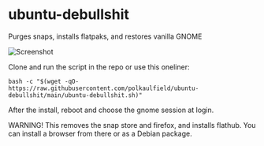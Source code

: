 # ubuntu-debullshit
Purges snaps, installs flatpaks, and restores vanilla GNOME

![Screenshot](https://raw.githubusercontent.com/polkaulfield/ubuntu-debullshit/main/screenshot.png)

Clone and run the script in the repo or use this oneliner: 

`bash -c "$(wget -qO- https://raw.githubusercontent.com/polkaulfield/ubuntu-debullshit/main/ubuntu-debullshit.sh)"`

After the install, reboot and choose the gnome session at login.

WARNING! This removes the snap store and firefox, and installs flathub. You can install a browser from there or as a Debian package.
